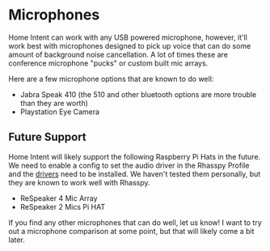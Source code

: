 # Microphones
Home Intent can work with any USB powered microphone, however, it'll work best with microphones designed to pick up voice that can do some amount of background noise cancellation. A lot of times these are conference microphone "pucks" or custom built mic arrays.

Here are a few microphone options that are known to do well:

 * Jabra Speak 410 (the 510 and other bluetooth options are more trouble than they are worth)
 * Playstation Eye Camera

## Future Support
Home Intent will likely support the following Raspberry Pi Hats in the future. We need to enable a config to set the audio driver in the Rhasspy Profile and the [drivers](https://rhasspy.readthedocs.io/en/latest/tutorials/#respeaker-drivers) need to be installed. We haven't tested them personally, but they are known to work well with Rhasspy. 
 
 * ReSpeaker 4 Mic Array
 * ReSpeaker 2 Mics Pi HAT

If you find any other microphones that can do well, let us know! I want to try out a microphone comparison at some point, but that will likely come a bit later.
